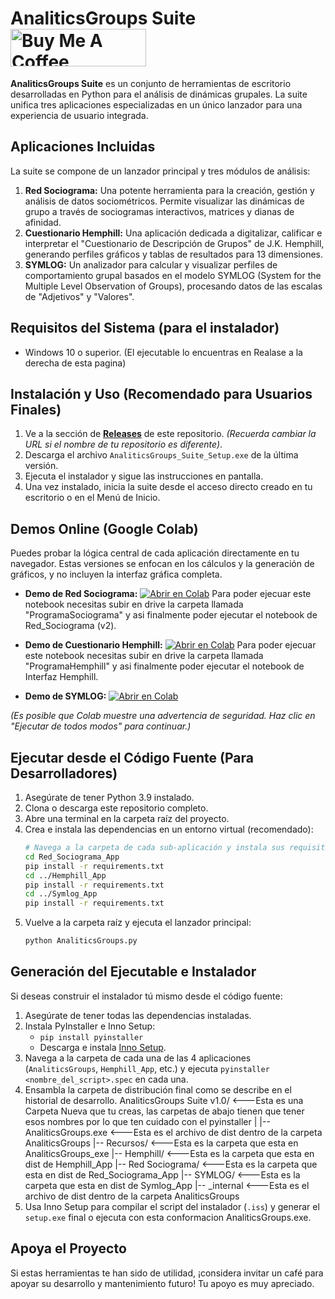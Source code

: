 # AnaliticsGroups Suite <a href="https://www.buymeacoffee.com/Yzaak64" target="_blank"><img src="https://cdn.buymeacoffee.com/buttons/v2/default-green.png" alt="Buy Me A Coffee" style="height: 60px !important;width: 217px !important;" ></a>

**AnaliticsGroups Suite** es un conjunto de herramientas de escritorio desarrolladas en Python para el análisis de dinámicas grupales. La suite unifica tres aplicaciones especializadas en un único lanzador para una experiencia de usuario integrada.

## Aplicaciones Incluidas

La suite se compone de un lanzador principal y tres módulos de análisis:

1.  **Red Sociograma:** Una potente herramienta para la creación, gestión y análisis de datos sociométricos. Permite visualizar las dinámicas de grupo a través de sociogramas interactivos, matrices y dianas de afinidad.
2.  **Cuestionario Hemphill:** Una aplicación dedicada a digitalizar, calificar e interpretar el "Cuestionario de Descripción de Grupos" de J.K. Hemphill, generando perfiles gráficos y tablas de resultados para 13 dimensiones.
3.  **SYMLOG:** Un analizador para calcular y visualizar perfiles de comportamiento grupal basados en el modelo SYMLOG (System for the Multiple Level Observation of Groups), procesando datos de las escalas de "Adjetivos" y "Valores".

## Requisitos del Sistema (para el instalador)

*   Windows 10 o superior. (El ejecutable lo encuentras en Realase a la derecha de esta pagina)

## Instalación y Uso (Recomendado para Usuarios Finales)

1.  Ve a la sección de [**Releases**](https://github.com/Yzaak64/AnaliticsGroups/releases) de este repositorio. *(Recuerda cambiar la URL si el nombre de tu repositorio es diferente)*.
2.  Descarga el archivo `AnaliticsGroups_Suite_Setup.exe` de la última versión.
3.  Ejecuta el instalador y sigue las instrucciones en pantalla.
4.  Una vez instalado, inicia la suite desde el acceso directo creado en tu escritorio o en el Menú de Inicio.

## Demos Online (Google Colab)

Puedes probar la lógica central de cada aplicación directamente en tu navegador. Estas versiones se enfocan en los cálculos y la generación de gráficos, y no incluyen la interfaz gráfica completa.

*   **Demo de Red Sociograma:**
    [![Abrir en Colab](https://colab.research.google.com/assets/colab-badge.svg)](https://colab.research.google.com/drive/1D0cQItenmmMBM9mF4oSU6SOUdGvApeHn) Para poder ejecuar este notebook necesitas subir en drive la carpeta llamada "ProgramaSociograma" y asi finalmente poder ejecutar el notebook de Red_Sociograma (v2).

*   **Demo de Cuestionario Hemphill:**
    [![Abrir en Colab](https://colab.research.google.com/assets/colab-badge.svg)](https://colab.research.google.com/drive/16CYD5wdEWsZd34SYYGjg1xdC-EM8JEas) Para poder ejecuar este notebook necesitas subir en drive la carpeta llamada "ProgramaHemphill" y asi finalmente poder ejecutar el notebook de Interfaz Hemphill.

*   **Demo de SYMLOG:**
    [![Abrir en Colab](https://colab.research.google.com/assets/colab-badge.svg)](https://colab.research.google.com/drive/1IUehhFa_ZKf8C6r1WbK-cIpuSbRMRwGO)

*(Es posible que Colab muestre una advertencia de seguridad. Haz clic en "Ejecutar de todos modos" para continuar.)*

## Ejecutar desde el Código Fuente (Para Desarrolladores)

1.  Asegúrate de tener Python 3.9 instalado.
2.  Clona o descarga este repositorio completo.
3.  Abre una terminal en la carpeta raíz del proyecto.
4.  Crea e instala las dependencias en un entorno virtual (recomendado):
    ```bash
    # Navega a la carpeta de cada sub-aplicación y instala sus requisitos
    cd Red_Sociograma_App
    pip install -r requirements.txt
    cd ../Hemphill_App
    pip install -r requirements.txt
    cd ../Symlog_App
    pip install -r requirements.txt
    ```
5.  Vuelve a la carpeta raíz y ejecuta el lanzador principal:
    ```bash
    python AnaliticsGroups.py
    ```

## Generación del Ejecutable e Instalador

Si deseas construir el instalador tú mismo desde el código fuente:

1.  Asegúrate de tener todas las dependencias instaladas.
2.  Instala PyInstaller e Inno Setup:
    *   `pip install pyinstaller`
    *   Descarga e instala [Inno Setup](https://jrsoftware.org/isdl.php).
3.  Navega a la carpeta de cada una de las 4 aplicaciones (`AnaliticsGroups`, `Hemphill_App`, etc.) y ejecuta `pyinstaller <nombre_del_script>.spec` en cada una.
4.  Ensambla la carpeta de distribución final como se describe en el historial de desarrollo.
AnaliticsGroups Suite v1.0/   <---Esta es una Carpeta Nueva que tu creas, las carpetas de abajo tienen que tener esos nombres por lo que ten cuidado con el pyinstaller
|
|-- AnaliticsGroups.exe <---Esta es el archivo de dist dentro de la carpeta AnaliticsGroups
|-- Recursos/ <---Esta es la carpeta que esta en AnaliticsGroups_exe
|-- Hemphill/ <---Esta es la carpeta que esta en dist de Hemphill_App
|-- Red Sociograma/ <---Esta es la carpeta que esta en dist de Red_Sociograma_App
|-- SYMLOG/ <---Esta es la carpeta que esta en dist de Symlog_App
|-- _internal <---Esta es el archivo de dist dentro de la carpeta AnaliticsGroups
5.  Usa Inno Setup para compilar el script del instalador (`.iss`) y generar el `setup.exe` final o ejecuta con esta conformacion AnaliticsGroups.exe.

## Apoya el Proyecto

Si estas herramientas te han sido de utilidad, ¡considera invitar un café para apoyar su desarrollo y mantenimiento futuro! Tu apoyo es muy apreciado.
